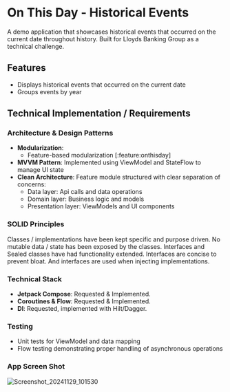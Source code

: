 # On This Day - Historical Events

A demo application that showcases historical events that occurred on the current date throughout history.
Built for Lloyds Banking Group as a technical challenge.

## Features
- Displays historical events that occurred on the current date
- Groups events by year

## Technical Implementation / Requirements

### Architecture & Design Patterns
- **Modularization**:
    - Feature-based modularization [:feature:onthisday]
- **MVVM Pattern**: Implemented using ViewModel and StateFlow to manage UI state
- **Clean Architecture**: Feature module structured with clear separation of concerns:
    - Data layer: Api calls and data operations
    - Domain layer: Business logic and models
    - Presentation layer: ViewModels and UI components

### SOLID Principles
Classes / implementations have been kept specific and purpose driven. No mutable data / state has been
exposed by the classes. Interfaces and Sealed classes have had functionality extended.
Interfaces are concise to prevent bloat. And interfaces are used when injecting implementations.

### Technical Stack
- **Jetpack Compose**: Requested & Implemented.
- **Coroutines & Flow**: Requested & Implemented.
- **DI**: Requested, implemented with Hilt/Dagger.

### Testing
- Unit tests for ViewModel and data mapping
- Flow testing demonstrating proper handling of asynchronous operations

### App Screen Shot
![Screenshot_20241129_101530](https://github.com/user-attachments/assets/08e160e2-948b-4b31-af9a-09f4d96ff34d)



